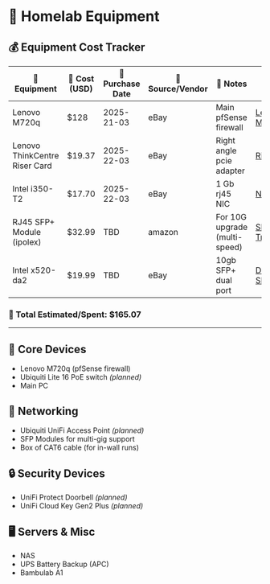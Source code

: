 # 🧰 Homelab Equipment

## 💰 Equipment Cost Tracker

| 🧰 Equipment                  | 💸 Cost (USD) | 📅 Purchase Date | 🛒 Source/Vendor | 📌 Notes                      | 🔗 Links                                                                                                                                                                                                                                                                                                                                                                                             |
| ----------------------------- | ------------- | ---------------- | ---------------- | ----------------------------- | ---------------------------------------------------------------------------------------------------------------------------------------------------------------------------------------------------------------------------------------------------------------------------------------------------------------------------------------------------------------------------------------------------- |
| Lenovo M720q                  | $128          | 2025-21-03       | eBay             | Main pfSense firewall         | [Lenovo M720q](https://www.ebay.com/itm/267187788711)                                                                                                                                                                                                                                                                                                                                                |
| Lenovo ThinkCentre Riser Card | $19.37        | 2025-22-03       | eBay             | Right angle pcie adapter      | [Riser Card](https://www.ebay.com/itm/405330672390?var=675531770825)                                                                                                                                                                                                                                                                                                                                 |
| Intel i350-T2                 | $17.70        | 2025-22-03       | eBay             | 1 Gb rj45 NIC                 | [NIC](https://www.ebay.com/itm/135251686015)                                                                                                                                                                                                                                                                                                                                                         |
| RJ45 SFP+ Module (ipolex)     | $32.99        | TBD              | amazon              | For 10G upgrade (multi-speed) | [SFP+ Transciever](https://www.amazon.com/ipolex-10GBase-T-Transceiver-SFP-10G-T-S-Supermicro/dp/B01M5LIUK5?pd_rd_w=uI8Lx&content-id=amzn1.sym.bb21fc54-1dd8-448e-92bb-2ddce187f4ac%3Aamzn1.symc.40e6a10e-cbc4-4fa5-81e3-4435ff64d03b&pf_rd_p=bb21fc54-1dd8-448e-92bb-2ddce187f4ac&pf_rd_r=MQ93VSRVWYW5AQ3ZQH11&pd_rd_wg=k5Quj&pd_rd_r=7e7be5a9-ca58-4111-b4d0-6af7ef38b65f&pd_rd_i=B01M5LIUK5&th=1) |
| Intel x520-da2                | $19.99        | TBD              | eBay             | 10gb SFP+ dual port           | [Dual Port SFP+](https://www.ebay.com/itm/135251686015)                                                                                                                                                                                                                                                                                                                                              |

### 🧾 Total Estimated/Spent: **$165.07**

---

## 🔌 Core Devices
- Lenovo M720q (pfSense firewall)
- Ubiquiti Lite 16 PoE switch *(planned)*
- Main PC

## 📡 Networking
- Ubiquiti UniFi Access Point *(planned)*
- SFP Modules for multi-gig support
- Box of CAT6 cable (for in-wall runs)

## 🔒 Security Devices
- UniFi Protect Doorbell *(planned)*
- UniFi Cloud Key Gen2 Plus *(planned)*

## 🖥️ Servers & Misc
- NAS 
- UPS Battery Backup (APC)
- Bambulab A1